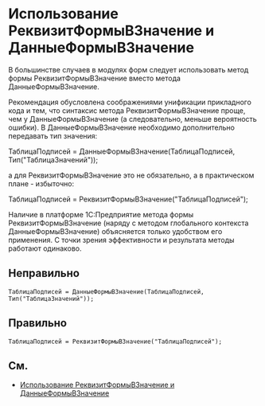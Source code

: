 # Использование РеквизитФормыВЗначение и ДанныеФормыВЗначение

В большинстве случаев в модулях форм следует использовать метод формы РеквизитФормыВЗначение вместо метода ДанныеФормыВЗначение. 

Рекомендация обусловлена соображениями унификации прикладного кода и тем, что синтаксис метода РеквизитФормыВЗначение проще, 
чем у ДанныеФормыВЗначение (а следовательно, меньше вероятность ошибки).
В ДанныеФормыВЗначение необходимо дополнительно передавать тип значения:

ТаблицаПодписей = ДанныеФормыВЗначение(ТаблицаПодписей, Тип("ТаблицаЗначений"));

а для РеквизитФормыВЗначение это не обязательно, а в практическом плане - избыточно:

ТаблицаПодписей = РеквизитФормыВЗначение("ТаблицаПодписей");

Наличие в платформе 1С:Предприятие метода формы РеквизитФормыВЗначение (наряду с методом глобального контекста ДанныеФормыВЗначение) 
объясняется только удобством его применения. С точки зрения эффективности и результата методы работают одинаково.

## Неправильно

```bsl
ТаблицаПодписей = ДанныеФормыВЗначение(ТаблицаПодписей, Тип("ТаблицаЗначений"));
```

## Правильно

```bsl
ТаблицаПодписей = РеквизитФормыВЗначение("ТаблицаПодписей");
```

## См.

- [Использование РеквизитФормыВЗначение и ДанныеФормыВЗначение](https://its.1c.ru/db/v8std#content:409:hdoc)
